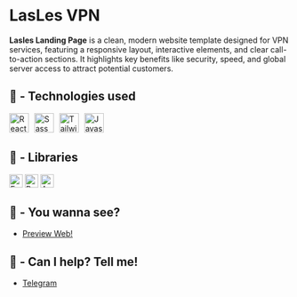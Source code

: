 # LasLes VPN

**Lasles Landing Page** is a clean, modern website template designed for VPN services, featuring a responsive layout, interactive elements, and clear call-to-action sections. It highlights key benefits like security, speed, and global server access to attract potential customers.

## 🧰 - Technologies used

<section>
    <img src="https://skillicons.dev/icons?i=react" height="35" alt="React" />
    <img width="2" />
    <img src="https://skillicons.dev/icons?i=sass" height="35" alt="Sass" />
    <img width="2" />
    <img src="https://skillicons.dev/icons?i=tailwind" height="35" alt="Tailwind" />
    <img width="2" />
    <img src="https://skillicons.dev/icons?i=js" height="35" alt="Javascript" />
</section>

## 📖 - Libraries

  <section>
    <img
      src="https://img.shields.io/badge/Embla%20Carousel-f53838?logo=e&logoColor=white"
      height="24"
      alt="Embla Carousel"
    />
    <img
      src="https://img.shields.io/badge/React%20Icons-f53838?logo=icon&logoColor=white"
      height="24"
      alt="React Icons"
    />
    <img
      src="https://img.shields.io/badge/Aos%20Animation-f53838?logo=bmw&logoColor=white"
      height="24"
      alt="Aos animation"
    />
  </section>

## 👀 - You wanna see?

- <a href='https://mobin-vpn.netlify.app/'>Preview Web!</a>

## 👀 - Can I help? Tell me!

- <a href='https://t.me/gnuMobin'>Telegram</a>
